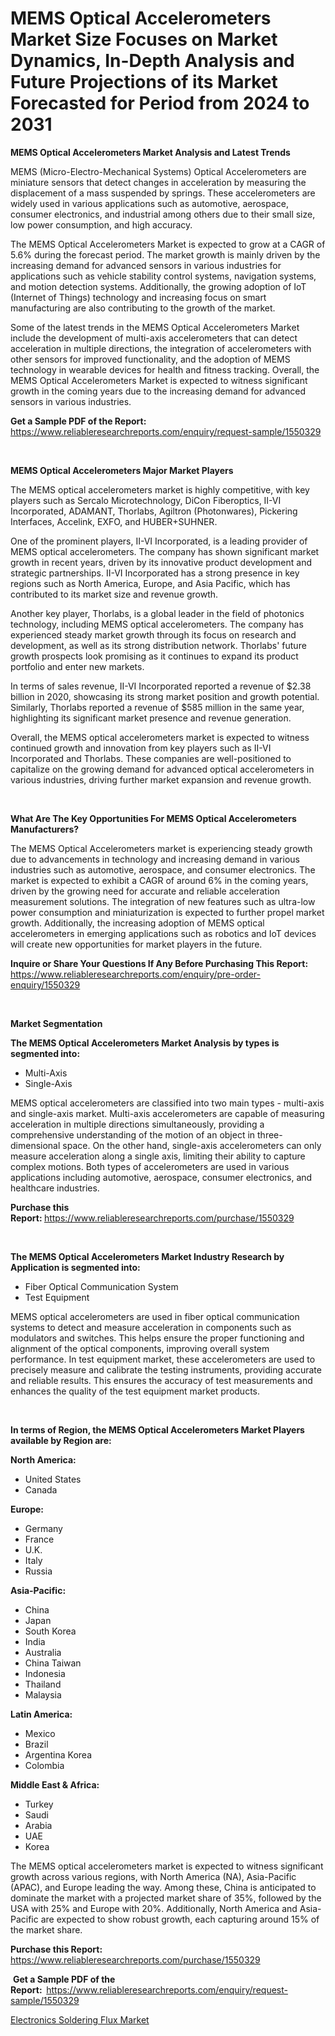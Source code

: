 <p><h1>MEMS Optical Accelerometers Market Size Focuses on Market Dynamics, In-Depth Analysis and Future Projections of its Market Forecasted for Period from 2024 to 2031</h1></p><p><strong>MEMS Optical Accelerometers Market Analysis and Latest Trends</strong></p>
<p><p>MEMS (Micro-Electro-Mechanical Systems) Optical Accelerometers are miniature sensors that detect changes in acceleration by measuring the displacement of a mass suspended by springs. These accelerometers are widely used in various applications such as automotive, aerospace, consumer electronics, and industrial among others due to their small size, low power consumption, and high accuracy.</p><p>The MEMS Optical Accelerometers Market is expected to grow at a CAGR of 5.6% during the forecast period. The market growth is mainly driven by the increasing demand for advanced sensors in various industries for applications such as vehicle stability control systems, navigation systems, and motion detection systems. Additionally, the growing adoption of IoT (Internet of Things) technology and increasing focus on smart manufacturing are also contributing to the growth of the market.</p><p>Some of the latest trends in the MEMS Optical Accelerometers Market include the development of multi-axis accelerometers that can detect acceleration in multiple directions, the integration of accelerometers with other sensors for improved functionality, and the adoption of MEMS technology in wearable devices for health and fitness tracking. Overall, the MEMS Optical Accelerometers Market is expected to witness significant growth in the coming years due to the increasing demand for advanced sensors in various industries.</p></p>
<p><strong>Get a Sample PDF of the Report:&nbsp;</strong> <a href="https://www.reliableresearchreports.com/enquiry/request-sample/1550329">https://www.reliableresearchreports.com/enquiry/request-sample/1550329</a></p>
<p>&nbsp;</p>
<p><strong>MEMS Optical Accelerometers Major Market Players</strong></p>
<p><p>The MEMS optical accelerometers market is highly competitive, with key players such as Sercalo Microtechnology, DiCon Fiberoptics, II-VI Incorporated, ADAMANT, Thorlabs, Agiltron (Photonwares), Pickering Interfaces, Accelink, EXFO, and HUBER+SUHNER. </p><p>One of the prominent players, II-VI Incorporated, is a leading provider of MEMS optical accelerometers. The company has shown significant market growth in recent years, driven by its innovative product development and strategic partnerships. II-VI Incorporated has a strong presence in key regions such as North America, Europe, and Asia Pacific, which has contributed to its market size and revenue growth.</p><p>Another key player, Thorlabs, is a global leader in the field of photonics technology, including MEMS optical accelerometers. The company has experienced steady market growth through its focus on research and development, as well as its strong distribution network. Thorlabs' future growth prospects look promising as it continues to expand its product portfolio and enter new markets.</p><p>In terms of sales revenue, II-VI Incorporated reported a revenue of $2.38 billion in 2020, showcasing its strong market position and growth potential. Similarly, Thorlabs reported a revenue of $585 million in the same year, highlighting its significant market presence and revenue generation.</p><p>Overall, the MEMS optical accelerometers market is expected to witness continued growth and innovation from key players such as II-VI Incorporated and Thorlabs. These companies are well-positioned to capitalize on the growing demand for advanced optical accelerometers in various industries, driving further market expansion and revenue growth.</p></p>
<p>&nbsp;</p>
<p><strong>What Are The Key Opportunities For MEMS Optical Accelerometers Manufacturers?</strong></p>
<p><p>The MEMS Optical Accelerometers market is experiencing steady growth due to advancements in technology and increasing demand in various industries such as automotive, aerospace, and consumer electronics. The market is expected to exhibit a CAGR of around 6% in the coming years, driven by the growing need for accurate and reliable acceleration measurement solutions. The integration of new features such as ultra-low power consumption and miniaturization is expected to further propel market growth. Additionally, the increasing adoption of MEMS optical accelerometers in emerging applications such as robotics and IoT devices will create new opportunities for market players in the future.</p></p>
<p><strong>Inquire or Share Your Questions If Any Before Purchasing This Report:</strong> <a href="https://www.reliableresearchreports.com/enquiry/pre-order-enquiry/1550329">https://www.reliableresearchreports.com/enquiry/pre-order-enquiry/1550329</a></p>
<p>&nbsp;</p>
<p><strong>Market Segmentation</strong></p>
<p><strong>The MEMS Optical Accelerometers Market Analysis by types is segmented into:</strong></p>
<p><ul><li>Multi-Axis</li><li>Single-Axis</li></ul></p>
<p><p>MEMS optical accelerometers are classified into two main types - multi-axis and single-axis market. Multi-axis accelerometers are capable of measuring acceleration in multiple directions simultaneously, providing a comprehensive understanding of the motion of an object in three-dimensional space. On the other hand, single-axis accelerometers can only measure acceleration along a single axis, limiting their ability to capture complex motions. Both types of accelerometers are used in various applications including automotive, aerospace, consumer electronics, and healthcare industries.</p></p>
<p><strong>Purchase this Report:&nbsp;</strong><a href="https://www.reliableresearchreports.com/purchase/1550329">https://www.reliableresearchreports.com/purchase/1550329</a></p>
<p>&nbsp;</p>
<p><strong>The MEMS Optical Accelerometers Market Industry Research by Application is segmented into:</strong></p>
<p><ul><li>Fiber Optical Communication System</li><li>Test Equipment</li></ul></p>
<p><p>MEMS optical accelerometers are used in fiber optical communication systems to detect and measure acceleration in components such as modulators and switches. This helps ensure the proper functioning and alignment of the optical components, improving overall system performance. In test equipment market, these accelerometers are used to precisely measure and calibrate the testing instruments, providing accurate and reliable results. This ensures the accuracy of test measurements and enhances the quality of the test equipment market products.</p></p>
<p>&nbsp;</p>
<p><strong>In terms of Region, the MEMS Optical Accelerometers Market Players available by Region are:</strong></p>
<p>
    <p> <strong> North America: </strong>
        <ul>
            <li>United States</li>
            <li>Canada</li>
        </ul>
        </p> 
    <p> <strong> Europe: </strong>
        <ul>
            <li>Germany</li>
            <li>France</li>
            <li>U.K.</li>
            <li>Italy</li>
            <li>Russia</li>
        </ul>
        </p> 
    <p> <strong> Asia-Pacific: </strong>
        <ul>
            <li>China</li>
            <li>Japan</li>
            <li>South Korea</li>
            <li>India</li>
            <li>Australia</li>
            <li>China Taiwan</li>
            <li>Indonesia</li>
            <li>Thailand</li>
            <li>Malaysia</li>
        </ul>
        </p> 
    <p> <strong> Latin America: </strong>
        <ul>
            <li>Mexico</li>
            <li>Brazil</li>
            <li>Argentina Korea</li>
            <li>Colombia</li>
        </ul>
        </p> 
    <p> <strong> Middle East & Africa: </strong>
        <ul>
            <li>Turkey</li>
            <li>Saudi</li>
            <li>Arabia</li>
            <li>UAE</li>
            <li>Korea</li>
        </ul>
    </p>
    </p>
<p><p>The MEMS optical accelerometers market is expected to witness significant growth across various regions, with North America (NA), Asia-Pacific (APAC), and Europe leading the way. Among these, China is anticipated to dominate the market with a projected market share of 35%, followed by the USA with 25% and Europe with 20%. Additionally, North America and Asia-Pacific are expected to show robust growth, each capturing around 15% of the market share.</p></p>
<p><strong>Purchase this Report: </strong><a href="https://www.reliableresearchreports.com/purchase/1550329">https://www.reliableresearchreports.com/purchase/1550329</a></p>
<p>&nbsp;<strong>Get a Sample PDF of the Report:&nbsp;&nbsp;</strong><a href="https://www.reliableresearchreports.com/enquiry/request-sample/1550329">https://www.reliableresearchreports.com/enquiry/request-sample/1550329</a></p>
<p><strong></strong></p>
<p><p><a href="https://chivalrous-flock-a86.notion.site/Electronics-Soldering-Flux-Market-Analysis-and-Market-Size-Global-Industry-Overview-Market-Segment-5e2eccac620f4be9bcefb34595508084">Electronics Soldering Flux Market</a></p></p>